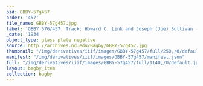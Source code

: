 ```yaml
---
pid: GBBY-57g457
order: '457'
file_name: GBBY-57g457.jpg
label: 'GBBY 57G/457: Track: Howard C. Link and Joseph (Joe) Sullivan - 1934'
_date: '1934'
object_type: glass plate negative
source: http://archives.nd.edu/Bagby/GBBY-57g457.jpg
thumbnail: "/img/derivatives/iiif/images/GBBY-57g457/full/250,/0/default.jpg"
manifest: "/img/derivatives/iiif/images/GBBY-57g457/manifest.json"
full: "/img/derivatives/iiif/images/GBBY-57g457/full/1140,/0/default.jpg"
layout: bagby_item
collection: bagby
---
```

